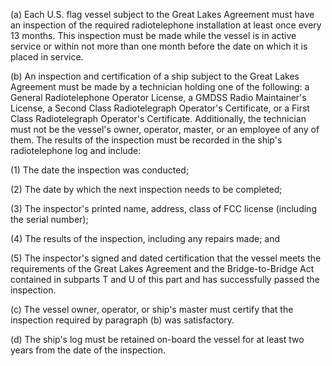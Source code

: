 (a) Each U.S. flag vessel subject to the Great Lakes Agreement must have an inspection of the required radiotelephone installation at least once every 13 months. This inspection must be made while the vessel is in active service or within not more than one month before the date on which it is placed in service.

(b) An inspection and certification of a ship subject to the Great Lakes Agreement must be made by a technician holding one of the following: a General Radiotelephone Operator License, a GMDSS Radio Maintainer's License, a Second Class Radiotelegraph Operator's Certificate, or a First Class Radiotelegraph Operator's Certificate. Additionally, the technician must not be the vessel's owner, operator, master, or an employee of any of them. The results of the inspection must be recorded in the ship's radiotelephone log and include:

(1) The date the inspection was conducted;

(2) The date by which the next inspection needs to be completed;

(3) The inspector's printed name, address, class of FCC license (including the serial number);

(4) The results of the inspection, including any repairs made; and

(5) The inspector's signed and dated certification that the vessel meets the requirements of the Great Lakes Agreement and the Bridge-to-Bridge Act contained in subparts T and U of this part and has successfully passed the inspection.

(c) The vessel owner, operator, or ship's master must certify that the inspection required by paragraph (b) was satisfactory.

(d) The ship's log must be retained on-board the vessel for at least two years from the date of the inspection.

